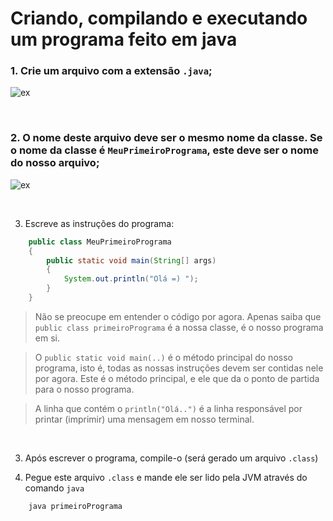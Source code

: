 # Criando, compilando e executando um programa feito em java

### 1. Crie um arquivo com a extensão `.java`;

![ex](https://github.com/FireguiQueen/Java/assets/98475125/9215ea5e-a6dc-4fb5-a42a-e91be996b447)

<br>

### 2. O nome deste arquivo deve ser o mesmo nome da __classe__. Se o nome da classe é `MeuPrimeiroPrograma`, este deve ser o nome do nosso arquivo;
 
![ex](https://github.com/FireguiQueen/Java/assets/98475125/d64e81df-edf7-4f7d-9f80-2872ad57e9d2)

<br>


3. Escreve as instruções do programa:
```java
    public class MeuPrimeiroPrograma
    {
        public static void main(String[] args)
        {
            System.out.println("Olá =) ");
        }
    }
```
> Não se preocupe em entender o código por agora. Apenas saiba que `public class primeiroPrograma` é a nossa classe, é o nosso programa em si. <br>

> O `public static void main(..)` é o método principal do nosso programa, isto é, todas as nossas instruções devem ser contidas nele por agora. Este é o método principal, e ele que da o ponto de partida para o nosso programa.

> A linha que contém o `println("Olá..")` é a linha responsável por printar (imprimir) uma mensagem em nosso terminal.

<br>

3. Após escrever o programa, compile-o (será gerado um arquivo `.class`)

5. Pegue este arquivo `.class` e mande ele ser lido pela JVM através do comando `java`
```text
    java primeiroPrograma 
```
